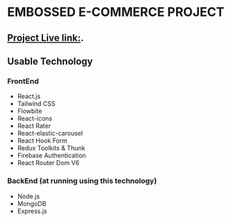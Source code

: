 # EMBOSSED E-COMMERCE PROJECT

## [Project Live link:](https://embossed-e-commerce.web.app/).

## Usable Technology

### FrontEnd

<ul>
<li>React.js</li>
<li>Tailwind CSS</li>
<li>Flowbite</li>
<li>React-icons</li>
<li>React Rater</li>
<li>React-elastic-carousel</li>
<li>React Hook Form </li>
<li>Redux Toolkits & Thunk</li>
<li>Firebase Authentication</li>
<li>React Router Dom V6</li>
</ul>

### BackEnd (at running using this technology)

<ul>
<li>Node.js</li>
<li>MongoDB</li>
<li>Express.js</li>
</ul>
